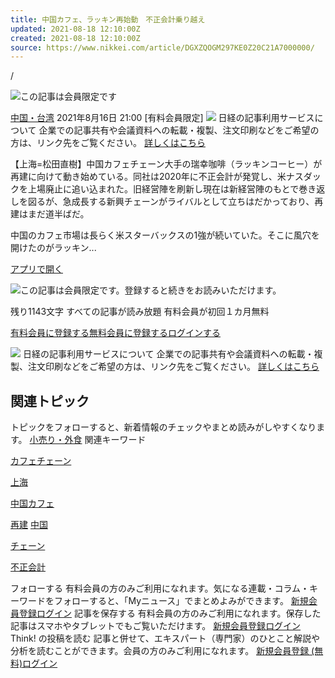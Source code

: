 ```yaml
---
title: 中国カフェ、ラッキン再始動　不正会計乗り越え
updated: 2021-08-18 12:10:00Z
created: 2021-08-18 12:10:00Z
source: https://www.nikkei.com/article/DGXZQOGM297KE0Z20C21A7000000/
---
```


/

![](https://www.nikkei.com/.resources/k-components/icon/lock.rev-a3f6229.svg)この記事は会員限定です

[中国・台湾](https://www.nikkei.com/international/china/)
2021年8月16日 21:00 [有料会員限定]
![](https://www.nikkei.com/.resources/k-components/icon/share.rev-c28c5b8.svg)
日経の記事利用サービスについて
企業での記事共有や会議資料への転載・複製、注文印刷などをご希望の方は、リンク先をご覧ください。
[詳しくはこちら](https://www.nikkei.com/promotion/service/share/)

【上海=松田直樹】中国カフェチェーン大手の瑞幸咖啡（ラッキンコーヒー）が再建に向けて動き始めている。同社は2020年に不正会計が発覚し、米ナスダックを上場廃止に追い込まれた。旧経営陣を刷新し現在は新経営陣のもとで巻き返しを図るが、急成長する新興チェーンがライバルとして立ちはだかっており、再建はまだ道半ばだ。

中国のカフェ市場は長らく米スターバックスの1強が続いていた。そこに風穴を開けたのがラッキン...

[アプリで開く](https://6jfw.adj.st/article/DGXZQOGM297KE0Z20C21A7000000?adj_t=mzldak6&adj_deep_link=nikkei%3A%2F%2Farticle%2FDGXZQOGM297KE0Z20C21A7000000&adj_campaign=article)

![](https://www.nikkei.com/.resources/k-components/icon/lock.rev-a3f6229.svg)この記事は会員限定です。登録すると続きをお読みいただけます。

残り1143文字
すべての記事が読み放題
有料会員が初回１カ月無料

[有料会員に登録する](https://www.nikkei.com/r123/?ak=https%3A%2F%2Fwww.nikkei.com%2Farticle%2FDGXZQOGM297KE0Z20C21A7000000&n_cid=DSPRM1AR07)[無料会員に登録する](https://www.nikkei.com/r123/?ak=https%3A%2F%2Fwww.nikkei.com%2Farticle%2FDGXZQOGM297KE0Z20C21A7000000&n_cid=DSPRM1AR07#free)[ログインする](https://www.nikkei.com/login)

![](https://www.nikkei.com/.resources/k-components/icon/share.rev-c28c5b8.svg)
日経の記事利用サービスについて
企業での記事共有や会議資料への転載・複製、注文印刷などをご希望の方は、リンク先をご覧ください。
[詳しくはこちら](https://www.nikkei.com/promotion/service/share/)

## 関連トピック

トピックをフォローすると、新着情報のチェックやまとめ読みがしやすくなります。
[小売り・外食](https://www.nikkei.com/business/consumer-products/)
関連キーワード

[カフェチェーン](https://www.nikkei.com/search?keyword=%E3%82%AB%E3%83%95%E3%82%A7%E3%83%81%E3%82%A7%E3%83%BC%E3%83%B3)

[上海](https://www.nikkei.com/search?keyword=%E4%B8%8A%E6%B5%B7)

[中国カフェ](https://www.nikkei.com/search?keyword=%E4%B8%AD%E5%9B%BD%E3%82%AB%E3%83%95%E3%82%A7)

[再建](https://www.nikkei.com/search?keyword=%E5%86%8D%E5%BB%BA)
[中国](https://www.nikkei.com/search?keyword=%E4%B8%AD%E5%9B%BD)

[チェーン](https://www.nikkei.com/search?keyword=%E3%83%81%E3%82%A7%E3%83%BC%E3%83%B3)

[不正会計](https://www.nikkei.com/search?keyword=%E4%B8%8D%E6%AD%A3%E4%BC%9A%E8%A8%88)

フォローする
有料会員の方のみご利用になれます。気になる連載・コラム・キーワードをフォローすると、「Myニュース」でまとめよみができます。
[新規会員登録](https://www.nikkei.com/r123/)[ログイン](https://www.nikkei.com/login)
記事を保存する
有料会員の方のみご利用になれます。保存した記事はスマホやタブレットでもご覧いただけます。
[新規会員登録](https://www.nikkei.com/r123/)[ログイン](https://www.nikkei.com/login)
Think! の投稿を読む
記事と併せて、エキスパート（専門家）のひとこと解説や分析を読むことができます。会員の方のみご利用になれます。
[新規会員登録 (無料)](https://www.nikkei.com/r123/)[ログイン](https://www.nikkei.com/login)